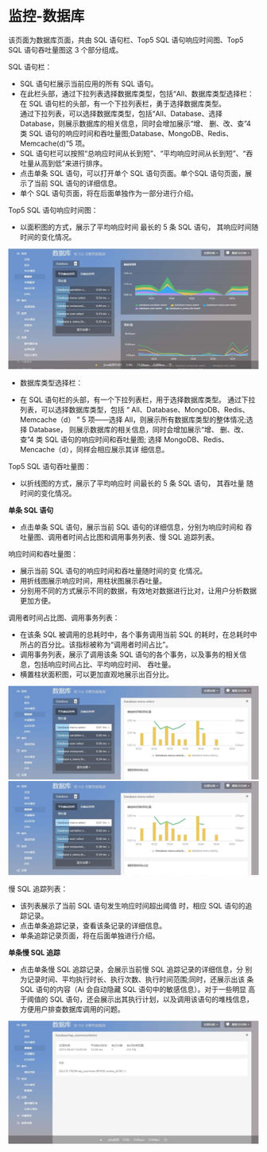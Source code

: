 # 监控-数据库
该页面为数据库页面，共由 SQL 语句栏、Top5 SQL 语句响应时间图、Top5
SQL 语句吞吐量图这 3 个部分组成。

SQL 语句栏：

* SQL 语句栏展示当前应用的所有 SQL 语句。<br>
* 在此栏头部，通过下拉列表选择数据库类型，包括“All、数据库类型选择栏：在 SQL 语句栏的头部，有一个下拉列表栏，勇于选择数据库类型。<br> 通过下拉列表，可以选择数据库类型，包括“All、Database、选择 Database，则展示数据库的相关信息，同时会增加展示“增、 删、改、查”4 类 SQL 语句的响应时间和吞吐量图;Database、MongoDB、Redis、Memcache(d)”5 项。<br>
* SQL 语句栏可以按照“总响应时间从长到短”、“平均响应时间从长到短”、“吞吐量从高到低”来进行排序。<br>
* 点击单条 SQL 语句，可以打开单个 SQL 语句页面。单个SQL 语句页面，展示了当前 SQL 语句的详细信息。<br>
* 单个 SQL 语句页面，将在后面单独作为一部分进行介绍。<br>

Top5 SQL 语句响应时间图：

* 以面积图的方式，展示了平均响应时间 最长的 5 条 SQL 语句， 其响应时间随
时间的变化情况。

![](/images/aimonitor_database01.png)


* 数据库类型选择栏：

* 在 SQL 语句栏的头部，有一个下拉列表栏，用于选择数据库类型。 通过下拉列表，可以选择数据库类型，包括 “ All、Database、MongoDB、Redis、Memcache（d） ” 5 项——选择 All，则展示所有数据库类型的整体情况;选择 Database， 则展示数据库的相关信息，同时会增加展示“增、 删、改、查”4 类 SQL 语句的响应时间和吞吐量图; 选择 MongoDB、Redis、Mencache（d），同样会相应展示其详 细信息。

Top5 SQL 语句吞吐量图：

* 以折线图的方式，展示了平均响应时 间最长的 5 条 SQL 语句， 其吞吐量
随时间的变化情况。

**单条 SQL 语句**

* 点击单条 SQL 语句，展示当前 SQL 语句的详细信息，分别为响应时间和
吞吐量图、调用者时间占比图和调用事务列表、慢 SQL 追踪列表。

响应时间和吞吐量图：

* 展示当前 SQL 语句的响应时间和吞吐量随时间的变 化情况。<br>
* 用折线图展示响应时间，用柱状图展示吞吐量。<br>
* 分别用不同的方式展示不同的数据，有效地对数据进行比对，让用户分析数据更加方便。<br>

调用者时间占比图、调用事务列表：<br>

* 在该条 SQL 被调用的总耗时中，各个事务调用当前 SQL 的耗时，在总耗时中所占的百分比。该指标被称为“调用者时间占比”。<br>
* 调用事务列表，展示了调用该条 SQL 语句的各个事务，以及事务的相关信息，包括响应时间占比、平均响应时间、 吞吐量。<br>
* 横置柱状面积图，可以更加直观地展示出百分比。<br>

![](/images/aimonitor_database02.png)
![](/images/aimonitor_database03.png)

慢 SQL 追踪列表：

* 该列表展示了当前 SQL 语句发生响应时间超出阈值 时，相应 SQL 语句的追踪记录。<br>
* 点击单条追踪记录，查看该条记录的详细信息。<br>
* 单条追踪记录页面，将在后面单独进行介绍。<br>

**单条慢 SQL 追踪**

* 点击单条慢 SQL 追踪记录，会展示当前慢 SQL 追踪记录的详细信息，分
别为记录时间、平均执行时长、执行次数、执行时间范围;同时，还展示出该 条 SQL 语句的内容（Ai 会自动隐藏 SQL 语句中的敏感信息）。对于一些明显 高于阈值的 SQL 语句，还会展示出其执行计划，以及调用该语句的堆栈信息， 方便用户排查数据库调用的问题。

![](/images/aimonitor_database04.png)

